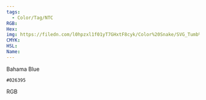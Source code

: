 ```yaml
---
tags:
  - Color/Tag/NTC
RGB:
Hex:
img: https://filedn.com/l0hpzxl1f01yT7GHxtF8cyk/Color%20Snake/SVG_Tumb%20Mass%20No%20Name/026395.svg
CMYK:
HSL:
Name:
---
```

Bahama Blue
```palette
#026395
```
RGB

